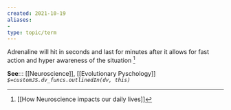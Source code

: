 ```yaml
---
created: 2021-10-19
aliases:
-  
type: topic/term
---
```


 Adrenaline will hit in seconds and last for minutes after it allows for fast action and hyper awareness of the situation [^1]

**See**::: [[Neuroscience]], [[Evolutionary Pyschology]]
*`$=customJS.dv_funcs.outlinedIn(dv, this)`* 

[^1]: [[How Neuroscience impacts our daily lives]]

